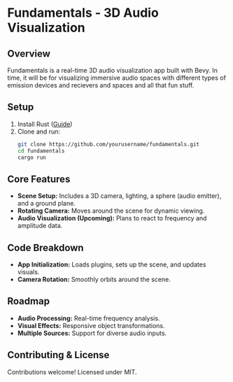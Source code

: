 # Fundamentals - 3D Audio Visualization

## Overview
Fundamentals is a real-time 3D audio visualization app built with Bevy. In time, it will be for visualizing immersive audio spaces with different types of emission devices and recievers and spaces and all that fun stuff.

## Setup
1. Install Rust ([Guide](https://www.rust-lang.org/tools/install))
2. Clone and run:
   ```sh
   git clone https://github.com/yourusername/fundamentals.git
   cd fundamentals
   cargo run
   ```

## Core Features
- **Scene Setup:** Includes a 3D camera, lighting, a sphere (audio emitter), and a ground plane.
- **Rotating Camera:** Moves around the scene for dynamic viewing.
- **Audio Visualization (Upcoming):** Plans to react to frequency and amplitude data.

## Code Breakdown
- **App Initialization:** Loads plugins, sets up the scene, and updates visuals.
- **Camera Rotation:** Smoothly orbits around the scene.

## Roadmap
- **Audio Processing:** Real-time frequency analysis.
- **Visual Effects:** Responsive object transformations.
- **Multiple Sources:** Support for diverse audio inputs.

## Contributing & License
Contributions welcome! Licensed under MIT.


